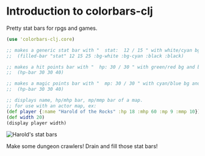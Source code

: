 # Introduction to colorbars-clj

Pretty stat bars for rpgs and games.

```clojure
(use 'colorbars-clj.core)

;; makes a generic stat bar with "  stat:  12 / 15 " with white/cyan bg and black/black text with 25 width
;;  (filled-bar "stat" 12 15 25 :bg-white :bg-cyan :black :black) 

;; makes a hit points bar with "  hp: 30 / 30 " with green/red bg and black/black text with 40 width
;;  (hp-bar 30 30 40)

;; makes a magic points bar with "  mp: 30 / 30 " with cyan/blue bg and black/white text with 40 width
;;  (hp-bar 30 30 40)

;; displays name, hp/mhp bar, mp/mmp bar of a map.
;; for use with an actor map, ex: 
(def player {:name "Harold of the Rocks" :hp 18 :mhp 60 :mp 9 :mmp 10})
(def width 20)
(display player width)
```
<img src="http://i.imgur.com/WG6hR0b.png" title="Harold's stat bars"/>


Make some dungeon crawlers!  Drain and fill those stat bars!
